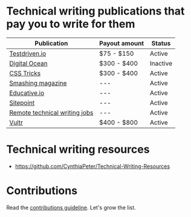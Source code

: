 # Technical writing publications that pay you to write for them

| Publication | Payout amount | Status
| -------------------- |  -------------------- | -------------------- | 
| [Testdriven.io](https://testdriven.io/join-testdriven/) | $75 - $150  |  Active  |
| [Digital Ocean](https://www.digitalocean.com/community/pages/write-for-digitalocean) | $300 - $400   |  Inactive  |
| [CSS Tricks](https://css-tricks.com/guest-writing-for-css-tricks/) | $300 - $400  |  Active  |
| [Smashing magazine](https://www.smashingmagazine.com/write-for-us/) | ---  |  Active  |
| [Educative.io](https://www.educative.io/become-an-educative-author/) | ---  |  Active  |
| [Sitepoint](https://www.sitepoint.com/write-for-us/) | ---  |  Active  |
| [Remote technical writing jobs](https://bestwriting.com/jobs/technical) | ---  |  Active  |
| [Vultr](https://www.vultr.com/docs/introduction-to-vultr-creator-program/#Next_Steps) | $400 - $800  |  Active  |


# Technical writing resources
- https://github.com/CynthiaPeter/Technical-Writing-Resources

# Contributions
Read the [contributions guideline](https://github.com/Sajeyks/Technical-writing-publications-that-pay-you-to-write-for-them/blob/main/contribution-guidelines.md).
Let's grow the list.

